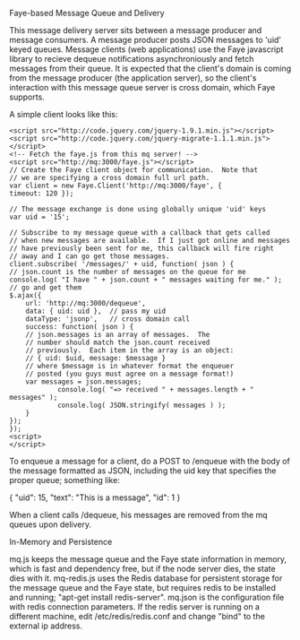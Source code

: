 Faye-based Message Queue and Delivery

This message delivery server sits between a message producer and
message consumers.  A message producer posts JSON messages to 
'uid' keyed queues.  Message clients (web applications) use the
Faye javascript library to recieve dequeue notifications asynchroniously
and fetch messages from their queue.  It is expected that the client's
domain is coming from the message producer (the application server),
so the client's interaction with this message queue server is cross
domain, which Faye supports.

A simple client looks like this:

<html>
  <body>
    <!-- html body code -->

    <script src="http://code.jquery.com/jquery-1.9.1.min.js"></script>
    <script src="http://code.jquery.com/jquery-migrate-1.1.1.min.js"></script>
    <!-- Fetch the faye.js from this mq server! -->
    <script src="http://mq:3000/faye.js"></script>
    // Create the Faye client object for communication.  Note that
    // we are specifying a cross domain full url path.
    var client = new Faye.Client('http://mq:3000/faye', {
	timeout: 120 });

    // The message exchange is done using globally unique 'uid' keys
    var uid = '15';
    
    // Subscribe to my message queue with a callback that gets called
    // when new messages are available.  If I just got online and messages
    // have previously been sent for me, this callback will fire right 
    // away and I can go get those messages.
    client.subscribe( '/messages/' + uid, function( json ) {
	// json.count is the number of messages on the queue for me
	console.log( "I have " + json.count + " messages waiting for me." );
	// go and get them
	$.ajax({
	    url: 'http://mq:3000/dequeue',
	    data: { uid: uid },  // pass my uid
	    dataType: 'jsonp',   // cross domain call
	    success: function( json ) {
		// json.messages is an array of messages.  The
		// number should match the json.count received
		// previously.  Each item in the array is an object:
		// { uid: $uid, message: $message }
		// where $message is in whatever format the enqueuer
		// posted (you guys must agree on a message format!)
		var messages = json.messages;
                console.log( "=> received " + messages.length + " messages" );
                console.log( JSON.stringify( messages ) );
	    }
	});
    });
    <script>
    </script>
  </body>
</html>

To enqueue a message for a client, do a POST to /enqueue with the body
of the message formatted as JSON, including the uid key that specifies
the proper queue; something like:

{ "uid": 15, "text": "This is a message", "id": 1 }

When a client calls /dequeue, his messages are removed from the mq queues
upon delivery.  

In-Memory and Persistence

mq.js keeps the message queue and the Faye state information in memory,
which is fast and dependency free, but if the node server dies, the 
state dies with it.  mq-redis.js uses the Redis database for persistent
storage for the message queue and the Faye state, but requires redis to
be installed and running; "apt-get install redis-server".  mq.json is
the configuration file with redis connection parameters.  If the redis
server is running on a different machine, edit /etc/redis/redis.conf and
change "bind" to the external ip address.
